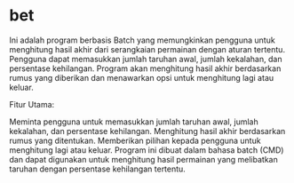 # bet
Ini adalah program berbasis Batch yang memungkinkan pengguna untuk menghitung hasil akhir dari serangkaian permainan dengan aturan tertentu. Pengguna dapat memasukkan jumlah taruhan awal, jumlah kekalahan, dan persentase kehilangan. Program akan menghitung hasil akhir berdasarkan rumus yang diberikan dan menawarkan opsi untuk menghitung lagi atau keluar.

Fitur Utama:

Meminta pengguna untuk memasukkan jumlah taruhan awal, jumlah kekalahan, dan persentase kehilangan.
Menghitung hasil akhir berdasarkan rumus yang ditentukan.
Memberikan pilihan kepada pengguna untuk menghitung lagi atau keluar.
Program ini dibuat dalam bahasa batch (CMD) dan dapat digunakan untuk menghitung hasil permainan yang melibatkan taruhan dengan persentase kehilangan tertentu.
